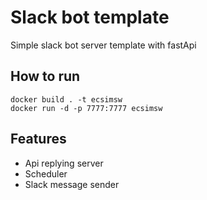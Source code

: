 # Slack bot template 
Simple slack bot server template with fastApi

## How to run
```
docker build . -t ecsimsw
docker run -d -p 7777:7777 ecsimsw
```

## Features
- Api replying server
- Scheduler
- Slack message sender

